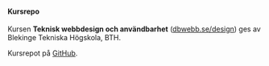 #### Kursrepo

Kursen **Teknisk webbdesign och användbarhet** ([dbwebb.se/design](http://dbwebb.se)) ges av Blekinge Tekniska Högskola, BTH.

Kursrepot på [GitHub](https://github.com/dbwebb-se/design).

